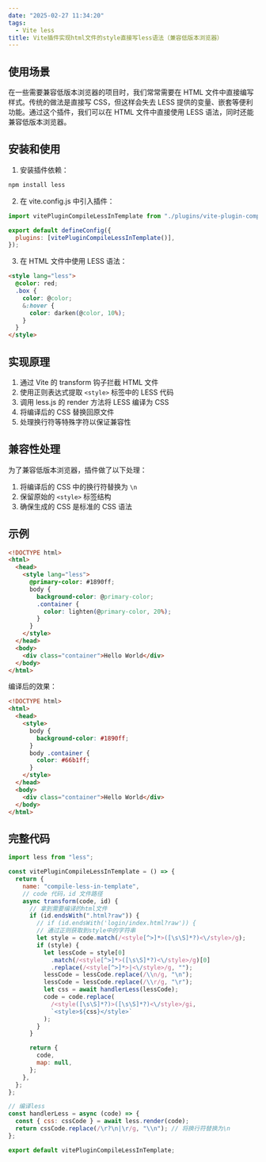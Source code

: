 ```yaml
---
date: "2025-02-27 11:34:20"
tags:
  - Vite less
title: Vite插件实现html文件的style直接写less语法（兼容低版本浏览器）
---
```


## 使用场景

在一些需要兼容低版本浏览器的项目时，我们常常需要在 HTML 文件中直接编写样式。传统的做法是直接写 CSS，但这样会失去 LESS 提供的变量、嵌套等便利功能。通过这个插件，我们可以在 HTML 文件中直接使用 LESS 语法，同时还能兼容低版本浏览器。

## 安装和使用

1. 安装插件依赖：

```bash
npm install less
```

2. 在 vite.config.js 中引入插件：

```js
import vitePluginCompileLessInTemplate from "./plugins/vite-plugin-compile-less-in-template";

export default defineConfig({
  plugins: [vitePluginCompileLessInTemplate()],
});
```

3. 在 HTML 文件中使用 LESS 语法：

```html
<style lang="less">
  @color: red;
  .box {
    color: @color;
    &:hover {
      color: darken(@color, 10%);
    }
  }
</style>
```

## 实现原理

1. 通过 Vite 的 transform 钩子拦截 HTML 文件
2. 使用正则表达式提取 `<style>` 标签中的 LESS 代码
3. 调用 less.js 的 render 方法将 LESS 编译为 CSS
4. 将编译后的 CSS 替换回原文件
5. 处理换行符等特殊字符以保证兼容性

## 兼容性处理

为了兼容低版本浏览器，插件做了以下处理：

1. 将编译后的 CSS 中的换行符替换为 `\n`
2. 保留原始的 `<style>` 标签结构
3. 确保生成的 CSS 是标准的 CSS 语法

## 示例

```html
<!DOCTYPE html>
<html>
  <head>
    <style lang="less">
      @primary-color: #1890ff;
      body {
        background-color: @primary-color;
        .container {
          color: lighten(@primary-color, 20%);
        }
      }
    </style>
  </head>
  <body>
    <div class="container">Hello World</div>
  </body>
</html>
```

编译后的效果：

```html
<!DOCTYPE html>
<html>
  <head>
    <style>
      body {
        background-color: #1890ff;
      }
      body .container {
        color: #66b1ff;
      }
    </style>
  </head>
  <body>
    <div class="container">Hello World</div>
  </body>
</html>
```

## 完整代码

```js
import less from "less";

const vitePluginCompileLessInTemplate = () => {
  return {
    name: "compile-less-in-template",
    // code 代码，id 文件路径
    async transform(code, id) {
      // 拿到需要编译的html文件
      if (id.endsWith(".html?raw")) {
        // if (id.endsWith('login/index.html?raw')) {
        // 通过正则获取到style中的字符串
        let style = code.match(/<style[^>]*>([\s\S]*?)<\/style>/g);
        if (style) {
          let lessCode = style[0]
            .match(/<style[^>]*>([\s\S]*?)<\/style>/g)[0]
            .replace(/<style[^>]*>|<\/style>/g, "");
          lessCode = lessCode.replace(/\\n/g, "\n");
          lessCode = lessCode.replace(/\\r/g, "\r");
          let css = await handlerLess(lessCode);
          code = code.replace(
            /<style([\s\S]*?)>([\s\S]*?)<\/style>/gi,
            `<style>${css}</style>`
          );
        }
      }

      return {
        code,
        map: null,
      };
    },
  };
};

// 编译less
const handlerLess = async (code) => {
  const { css: cssCode } = await less.render(code);
  return cssCode.replace(/\r?\n|\r/g, "\\n"); // 将换行符替换为\n
};

export default vitePluginCompileLessInTemplate;
```
